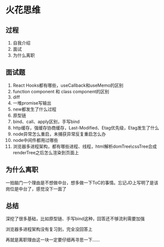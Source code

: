 # 火花思维

## 过程

1. 自我介绍
2. 面试
3. 为什么离职

## 面试题

1. React Hooks都有哪些，useCallback和useMemo的区别
2. function component 和 class component的区别
3. diff
4. 一堆promise写输出
5. new都发生了什么过程
6. 原型链
7. bind、call、apply区别，手写bind
8. http缓存，强缓存协商缓存，Last-Modified、Etag优先级，Etag发生了什么
9. node异常怎么重启，未捕获异常反复重启怎么办
10. node中间件都用过哪些
11. 浏览器多进程架构，都有哪些进程、线程，html解析domTree\cssTree合成renderTree之后怎么渲染到页面上

## 为什么离职

一拍脑门一个理由是不想做中台，想多做一下ToC的事情。忘记JD上写明了是该岗位是中台了，感觉没下一面了

## 总结

深挖了很多基础，比如原型链、手写bind这种，回答还不够流利需要加强

浏览器多进程架构没有复习到，完全没回答上

再就是离职理由这一块一定要仔细再寻思一下……